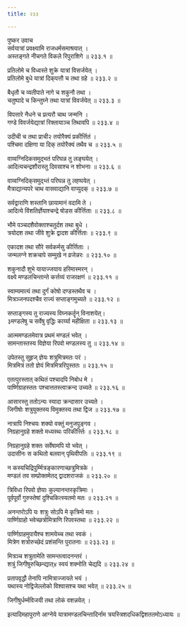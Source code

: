```yaml
---
title: २३३

---
```

पुष्कर उवाच  
सर्वयात्रां प्रवक्ष्यामि राजधर्मसमाश्रयात् ।  
अस्तङ्गते नीचगते विकले रिपुराशिगे ॥ २३३.१ ॥  
  
प्रतिलोमे च विध्वस्ते शुक्रे यात्रां विसर्जयेत् ।  
प्रतिलोमे बुधे यात्रां दिक्‌पत्तौ च तथा ग्रहे ॥ २३३.२ ॥  
  
बैधृतौ च व्यतीपाते नागे च शकुनौ तथा ।  
चतुष्पादे च किन्तुघ्ने तथा यात्रां विवर्जयेत् ॥ २३३.३ ॥  
  
विपत्तारे नैधने च प्रत्यरौ चाथ जन्मनि ।  
गण्डे विवर्जयेद्यात्रां रिक्तायाञ्च तिथावपि ॥ २३३.४ ॥  
  
उदीची च तथा प्राची२ तयोरैक्यं प्रकीर्त्तितं ।  
पश्चिमा दक्षिणा या दिक्‌ तयोरैक्यं तथैव च ॥ २३३.५ ॥  
  
वाय्वग्निदिकसमुद्भतं परिघन्न तु लङ्घयेत् ।  
आदित्यचन्द्रशौरास्तु दिवसाश्च न शोभनाः ॥ २३३.६ ॥  
  
वाय्वग्निदिक्‌समुद्भ्तं परिघन्न तु लह्घयेत् ।  
मैत्राद्यान्यपरे चाथ वासवाद्यानि वाप्युदक् ॥ २३३.७ ॥  
  
सर्वद्वाराणि शस्तानि छायामानं वदामि ते ।  
आदित्ये विंशतिर्ज्ञेयाश्चन्द्रे षोडस कीर्त्तिताः ॥ २३३.८ ॥  
  
भौमे पञ्चदशैवोक्ताश्चतुर्दश तथा बुधे ।  
त्रयोदश तथा जीवे शुक्रे द्वादश कीर्त्तिताः ॥ २३३.९ ॥  
  
एकादश तथा सौरे सर्वकर्मसु कीर्त्तिताः ।  
जन्मलग्ने शक्रचापे सम्मुखे न व्रजेन्नरः ॥ २३३.१० ॥  
  
शकुनादौ शुभे यायाज्जयाय हरिमास्मरन् ।  
वक्ष्ये मण्डलचिन्तान्ते कर्त्तव्यं राजरक्षणं ॥ २३३.११ ॥  
  
स्वाम्यमात्यं तथा दुर्गं कोषो दण्डस्तथैव च ।  
मित्रञ्जनपदश्चैव राज्यं सप्ताङ्गमुच्यते ॥ २३३.१२ ॥  
  
सप्ताङ्गस्य तु राज्यस्य विघ्नकर्तॄन् विनाशयेत्।  
३मण्डलेषु च सर्वेषु वृद्धिः कार्य्या महीक्षिता ॥ २३३.१३ ॥  
  
आत्ममण्डलमेवात्र प्रथमं मण्डलं भवेत् ।  
सामन्तास्तस्य विज्ञेया रिपवो मण्डलस्य तु ॥ २३३.१४ ॥  
  
उपेतस्तु सुहृज्‌ ज्ञेयः शत्रुमित्रमतः परं ।  
मित्रमित्रं ततो ज्ञेयं मित्रमित्ररिपुस्ततः ॥ २३३.१५ ॥  
  
एतत्पुरस्तात् कथितं पश्चादपि निबोध मे ।  
पार्ष्णिग्राहस्ततः पश्चात्ततस्त्वाक्रन्द उच्यते ॥ २३३.१६ ॥  
  
आसारस्तु ततोऽन्यः स्यादा क्रन्दासार उच्यते ।  
जिगीषोः शत्रुयुक्तस्य विमुक्तस्य तथा द्विज ॥ २३३.१७ ॥  
  
नात्रापि निश्चयः शक्यो वक्तुं मनुजपुङ्गव ।  
निग्रहानुग्रहे शक्तो मध्यस्थः परिकीर्त्त्तिः ॥ २३३.१८ ॥  
  
निग्रहानुग्रहे शक्तः सर्वेषामपि यो भवेत् ।  
उदासीनः स कथितो बलवान् पृथिवीपतिः ॥ २३३.१९ ॥  
  
न कस्यचिद्रिपुर्म्मित्रङ्कारणाच्छत्रुमित्रके ।  
मण्डलं तव सम्प्रोक्तमेतद् द्वादशराजकं ॥ २३३.२० ॥  
  
त्रिविधा रिपवो ज्ञेयाः कुल्यानन्तरकृत्रिमाः ।  
पूर्वपूर्वो गुरुस्तेषां दुश्चिकित्स्यतमो मतः ॥ २३३.२१ ॥  
  
अनन्तरोऽपि यः शत्रुः सोऽपि मे कृत्रिमो मतः ।  
पार्ष्णिग्राहो भवेच्छत्रोमित्राणि रिपवस्तथा ॥ २३३.२२ ॥  
  
पार्ष्णिग्राहमुपायैश्च शामयेच्च तथा स्वकं ।  
मित्रेण शत्रोरुच्छेदं प्रशंसन्ति पुरातनाः ॥ २३३.२३ ॥  
  
मित्रञ्च शत्रुतामेति सामन्तत्वादनन्तरं ।  
शत्रुं जिगीषुरुच्छिन्द्यात्४ स्वयं शक्नोति चेद्यदि ॥ २३३.२४ ॥  
  
प्रतापवृद्धौ तेनापि नामित्राज्जायते भयं ।  
यथास्य नोद्विजेल्लोको विश्वासश्च यथा भवेत् ॥ २३३.२५ ॥  
  
  
जिगीषुर्धर्म्मविजयी तथा लोकं वशन्नयेत् ।  
  
इत्यादिमहापुराणे आग्नेये यात्रामण्डलचिन्तादिर्नाम त्रयस्त्रिशदधिकद्विशततमोऽध्यायः ॥